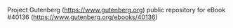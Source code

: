 Project Gutenberg (https://www.gutenberg.org) public repository for eBook #40136 (https://www.gutenberg.org/ebooks/40136)
